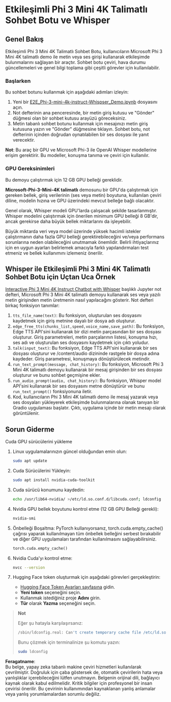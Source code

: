 # Etkileşimli Phi 3 Mini 4K Talimatlı Sohbet Botu ve Whisper

## Genel Bakış

Etkileşimli Phi 3 Mini 4K Talimatlı Sohbet Botu, kullanıcıların Microsoft Phi 3 Mini 4K talimatlı demo ile metin veya ses girişi kullanarak etkileşimde bulunmalarını sağlayan bir araçtır. Sohbet botu çeviri, hava durumu güncellemeleri ve genel bilgi toplama gibi çeşitli görevler için kullanılabilir.

### Başlarken

Bu sohbet botunu kullanmak için aşağıdaki adımları izleyin:

1. Yeni bir [E2E_Phi-3-mini-4k-instruct-Whispser_Demo.ipynb](https://github.com/microsoft/Phi-3CookBook/blob/main/code/06.E2E/E2E_Phi-3-mini-4k-instruct-Whispser_Demo.ipynb) dosyasını açın.
2. Not defterinin ana penceresinde, bir metin giriş kutusu ve "Gönder" düğmesi olan bir sohbet kutusu arayüzü göreceksiniz.
3. Metin tabanlı sohbet botunu kullanmak için mesajınızı metin giriş kutusuna yazın ve "Gönder" düğmesine tıklayın. Sohbet botu, not defterinin içinden doğrudan oynatılabilen bir ses dosyası ile yanıt verecektir.

**Not**: Bu araç bir GPU ve Microsoft Phi-3 ile OpenAI Whisper modellerine erişim gerektirir. Bu modeller, konuşma tanıma ve çeviri için kullanılır.

### GPU Gereksinimleri

Bu demoyu çalıştırmak için 12 GB GPU belleği gereklidir.

**Microsoft-Phi-3-Mini-4K talimatlı** demosunu bir GPU'da çalıştırmak için gereken bellek, giriş verilerinin (ses veya metin) boyutuna, kullanılan çeviri diline, modelin hızına ve GPU üzerindeki mevcut belleğe bağlı olacaktır.

Genel olarak, Whisper modeli GPU'larda çalışacak şekilde tasarlanmıştır. Whisper modelini çalıştırmak için önerilen minimum GPU belleği 8 GB'dir, ancak gerekirse daha büyük bellek miktarlarını da işleyebilir.

Büyük miktarda veri veya model üzerinde yüksek hacimli istekler çalıştırmanın daha fazla GPU belleği gerektirebileceğini ve/veya performans sorunlarına neden olabileceğini unutmamak önemlidir. Belirli ihtiyaçlarınız için en uygun ayarları belirlemek amacıyla farklı yapılandırmaları test etmeniz ve bellek kullanımını izlemeniz önerilir.

## Whisper ile Etkileşimli Phi 3 Mini 4K Talimatlı Sohbet Botu için Uçtan Uca Örnek

[Interactive Phi 3 Mini 4K Instruct Chatbot with Whisper](https://github.com/microsoft/Phi-3CookBook/blob/main/code/06.E2E/E2E_Phi-3-mini-4k-instruct-Whispser_Demo.ipynb) başlıklı Jupyter not defteri, Microsoft Phi 3 Mini 4K talimatlı demoyu kullanarak ses veya yazılı metin girişinden metin üretmenin nasıl yapılacağını gösterir. Not defteri birkaç fonksiyon tanımlar:

1. `tts_file_name(text)`: Bu fonksiyon, oluşturulan ses dosyasını kaydetmek için giriş metnine dayalı bir dosya adı oluşturur.
2. `edge_free_tts(chunks_list,speed,voice_name,save_path)`: Bu fonksiyon, Edge TTS API'sini kullanarak bir dizi metin parçasından bir ses dosyası oluşturur. Giriş parametreleri, metin parçalarının listesi, konuşma hızı, ses adı ve oluşturulan ses dosyasını kaydetmek için çıktı yoludur.
3. `talk(input_text)`: Bu fonksiyon, Edge TTS API'sini kullanarak bir ses dosyası oluşturur ve /content/audio dizininde rastgele bir dosya adına kaydeder. Giriş parametresi, konuşmaya dönüştürülecek metindir.
4. `run_text_prompt(message, chat_history)`: Bu fonksiyon, Microsoft Phi 3 Mini 4K talimatlı demoyu kullanarak bir mesaj girişinden bir ses dosyası oluşturur ve bunu sohbet geçmişine ekler.
5. `run_audio_prompt(audio, chat_history)`: Bu fonksiyon, Whisper model API'sini kullanarak bir ses dosyasını metne dönüştürür ve bunu `run_text_prompt()` fonksiyonuna iletir.
6. Kod, kullanıcıların Phi 3 Mini 4K talimatlı demo ile mesaj yazarak veya ses dosyaları yükleyerek etkileşimde bulunmalarına olanak tanıyan bir Gradio uygulaması başlatır. Çıktı, uygulama içinde bir metin mesajı olarak görüntülenir.

## Sorun Giderme

Cuda GPU sürücülerini yükleme

1. Linux uygulamalarınızın güncel olduğundan emin olun:

    ```bash
    sudo apt update
    ```

2. Cuda Sürücülerini Yükleyin:

    ```bash
    sudo apt install nvidia-cuda-toolkit
    ```

3. Cuda sürücü konumunu kaydedin:

    ```bash
    echo /usr/lib64-nvidia/ >/etc/ld.so.conf.d/libcuda.conf; ldconfig
    ```

4. Nvidia GPU bellek boyutunu kontrol etme (12 GB GPU Belleği gerekli):

    ```bash
    nvidia-smi
    ```

5. Önbelleği Boşaltma: PyTorch kullanıyorsanız, torch.cuda.empty_cache() çağrısı yaparak kullanılmayan tüm önbellek belleğini serbest bırakabilir ve diğer GPU uygulamaları tarafından kullanılmasını sağlayabilirsiniz.

    ```python
    torch.cuda.empty_cache() 
    ```

6. Nvidia Cuda'yı kontrol etme:

    ```bash
    nvcc --version
    ```

7. Hugging Face token oluşturmak için aşağıdaki görevleri gerçekleştirin:

    - [Hugging Face Token Ayarları sayfasına](https://huggingface.co/settings/tokens?WT.mc_id=aiml-137032-kinfeylo) gidin.
    - **Yeni token** seçeneğini seçin.
    - Kullanmak istediğiniz proje **Adını** girin.
    - **Tür** olarak **Yazma** seçeneğini seçin.

> **Not**
>
> Eğer şu hatayla karşılaşırsanız:
>
> ```bash
> /sbin/ldconfig.real: Can't create temporary cache file /etc/ld.so.cache~: Permission denied 
> ```
>
> Bunu çözmek için terminalinize şu komutu yazın:
>
> ```bash
> sudo ldconfig
> ```

**Feragatname**:  
Bu belge, yapay zeka tabanlı makine çeviri hizmetleri kullanılarak çevrilmiştir. Doğruluk için çaba göstersek de, otomatik çevirilerin hata veya yanlışlıklar içerebileceğini lütfen unutmayın. Belgenin orijinal dili, bağlayıcı kaynak olarak kabul edilmelidir. Kritik bilgiler için profesyonel bir insan çevirisi önerilir. Bu çevirinin kullanımından kaynaklanan yanlış anlamalar veya yanlış yorumlamalardan sorumlu değiliz.